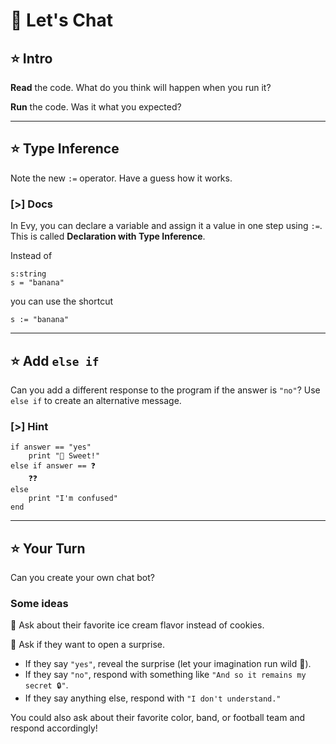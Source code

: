 # 💬 Let's Chat

## ⭐ Intro

**Read** the code. What do you think will happen when you run it?

**Run** the code. Was it what you expected?

---

## ⭐ Type Inference

Note the new `:=` operator. Have a guess how it works.

### [>] Docs

In Evy, you can declare a variable and assign it a value in one step using `:=`.
This is called **Declaration with Type Inference**.

Instead of

```evy
s:string
s = "banana"
```

you can use the shortcut

```evy
s := "banana"
```

---

## ⭐ Add `else if`

Can you add a different response to the program if the answer is `"no"`? Use `else
if` to create an alternative message.

### [>] Hint

```evy
if answer == "yes"
    print "🍪 Sweet!"
else if answer == ❓
    ❓❓
else
    print "I'm confused"
end
```

---

## ⭐ Your Turn

Can you create your own chat bot?

### Some ideas

🍦 Ask about their favorite ice cream flavor instead of cookies.

🎁 Ask if they want to open a surprise.

- If they say `"yes"`, reveal the surprise (let your imagination run wild 🐉).
- If they say `"no"`, respond with something like `"And so it remains my secret
🔒"`.
- If they say anything else, respond with `"I don't understand."`

You could also ask about their favorite color, band, or football team and
respond accordingly!
